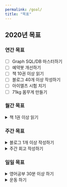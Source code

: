 ```yaml
---
permalink: /goal/
title: "목표"
---
```


## 2020년 목표

### 연간 목표

- [ ] Graph SQL/DB 마스터하기
- [ ] 예약봇 개선하기
- [ ] 책 10권 이상 읽기
- [ ] 블로그 40개 이상 작성하기
- [ ] 아이엘츠 시험 치기
- [ ] 71kg 몸무게 만들기

### 월간 목표

<details><summary>책 1권 이상 읽기</summary>
<pre>
<progress value="1" max="12"></progress> 1/12 (<b>8%</b>)
</pre>
</details>

### 주간 목표

<details><summary>블로그 1개 이상 작성하기</summary>
<pre>
 1월 <progress value="2" max="4"></progress> 2/4 (<b>50%</b>)
 2월 <progress value="0" max="4"></progress> 0/4 (<b>0%</b>)
 3월 <progress value="0" max="5"></progress> 0/5 (<b>0%</b>)
 4월 <progress value="0" max="4"></progress> 0/4 (<b>0%</b>)
 5월 <progress value="0" max="5"></progress> 0/5 (<b>0%</b>)
 6월 <progress value="0" max="4"></progress> 0/4 (<b>0%</b>)
 7월 <progress value="0" max="4"></progress> 0/4 (<b>0%</b>)
 8월 <progress value="0" max="5"></progress> 0/5 (<b>0%</b>)
 9월 <progress value="0" max="4"></progress> 0/4 (<b>0%</b>)
10월 <progress value="0" max="4"></progress> 0/4 (<b>0%</b>)
11월 <progress value="0" max="5"></progress> 0/5 (<b>0%</b>)
12월 <progress value="0" max="4"></progress> 0/4 (<b>0%</b>)
</pre>
</details>

<details><summary>주간 회고 작성하기</summary>
<pre>
 1월 <progress value="3" max="4"></progress> 3/4 (<b>75%</b>)
 2월 <progress value="0" max="4"></progress> 0/4 (<b>0%</b>)
 3월 <progress value="0" max="5"></progress> 0/5 (<b>0%</b>)
 4월 <progress value="0" max="4"></progress> 0/4 (<b>0%</b>)
 5월 <progress value="0" max="5"></progress> 0/5 (<b>0%</b>)
 6월 <progress value="0" max="4"></progress> 0/4 (<b>0%</b>)
 7월 <progress value="0" max="4"></progress> 0/4 (<b>0%</b>)
 8월 <progress value="0" max="5"></progress> 0/5 (<b>0%</b>)
 9월 <progress value="0" max="4"></progress> 0/4 (<b>0%</b>)
10월 <progress value="0" max="4"></progress> 0/4 (<b>0%</b>)
11월 <progress value="0" max="5"></progress> 0/5 (<b>0%</b>)
12월 <progress value="0" max="4"></progress> 0/4 (<b>0%</b>)
</pre>
</details>

### 일일 목표

<details><summary>영어공부 30분 이상 하기</summary>
<pre>
 1월 <progress value="20" max="31"></progress> 20/31 (<b>65%</b>)
 2월 <progress value="0" max="29"></progress> 0/29 (<b>0%</b>)
 3월 <progress value="0" max="31"></progress> 0/31 (<b>0%</b>)
 4월 <progress value="0" max="30"></progress> 0/30 (<b>0%</b>)
 5월 <progress value="0" max="31"></progress> 0/31 (<b>0%</b>)
 6월 <progress value="0" max="30"></progress> 0/30 (<b>0%</b>)
 7월 <progress value="0" max="31"></progress> 0/31 (<b>0%</b>)
 8월 <progress value="0" max="31"></progress> 0/31 (<b>0%</b>)
 9월 <progress value="0" max="30"></progress> 0/30 (<b>0%</b>)
10월 <progress value="0" max="31"></progress> 0/31 (<b>0%</b>)
11월 <progress value="0" max="30"></progress> 0/30 (<b>0%</b>)
12월 <progress value="0" max="31"></progress> 0/31 (<b>0%</b>)
</pre>
</details>

<details><summary>운동 하기</summary>
<pre>
 1월 <progress value="13" max="31"></progress> 13/31 (<b>42%</b>)
 2월 <progress value="0" max="29"></progress> 0/29 (<b>0%</b>)
 3월 <progress value="0" max="31"></progress> 0/31 (<b>0%</b>)
 4월 <progress value="0" max="30"></progress> 0/30 (<b>0%</b>)
 5월 <progress value="0" max="31"></progress> 0/31 (<b>0%</b>)
 6월 <progress value="0" max="30"></progress> 0/30 (<b>0%</b>)
 7월 <progress value="0" max="31"></progress> 0/31 (<b>0%</b>)
 8월 <progress value="0" max="31"></progress> 0/31 (<b>0%</b>)
 9월 <progress value="0" max="30"></progress> 0/30 (<b>0%</b>)
10월 <progress value="0" max="31"></progress> 0/31 (<b>0%</b>)
11월 <progress value="0" max="30"></progress> 0/30 (<b>0%</b>)
12월 <progress value="0" max="31"></progress> 0/31 (<b>0%</b>)
</pre>
</details>
